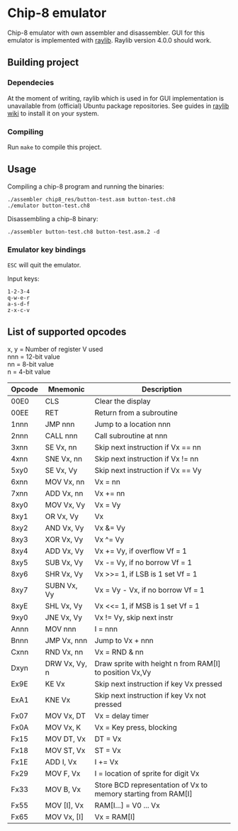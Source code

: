 # Chip-8 emulator
Chip-8 emulator with own assembler and disassembler. GUI for this emulator is implemented with [raylib](https://github.com/raysan5/raylib). Raylib version 4.0.0 should work.

## Building project
### Dependecies
At the moment of writing, raylib which is used in for GUI implementation is unavailable from (official) Ubuntu package repositories. See guides in [raylib wiki](https://github.com/raysan5/raylib/wiki) to install it on your system.

### Compiling
Run ```make``` to compile this project.

## Usage
Compiling a chip-8 program and running the binaries:
```
./assembler chip8_res/button-test.asm button-test.ch8
./emulator button-test.ch8 
```

Disassembling a chip-8 binary:
```
./assembler button-test.ch8 button-test.asm.2 -d
```

### Emulator key bindings
```ESC``` will quit the emulator.

Input keys:
```
1-2-3-4
q-w-e-r
a-s-d-f
z-x-c-v
```

## List of supported opcodes
x, y = Number of register V used  
nnn = 12-bit value  
nn  = 8-bit  value  
n   = 4-bit  value  

| Opcode | Mnemonic       | Description                  |
| ------ | -------------- | ---------------------------- |
| 00E0   | CLS            | Clear the display            |
| 00EE   | RET            | Return from a subroutine     |
| 1nnn   | JMP  nnn       | Jump to a location nnn       |
| 2nnn   | CALL nnn       | Call subroutine at nnn       |
| 3xnn   | SE   Vx, nn    | Skip next instruction if Vx == nn |
| 4xnn   | SNE  Vx, nn    | Skip next instruction if Vx != nn |
| 5xy0   | SE   Vx, Vy    | Skip next instruction if Vx == Vy |
| 6xnn   | MOV  Vx, nn    | Vx  = nn |
| 7xnn   | ADD  Vx, nn    | Vx += nn |
| 8xy0   | MOV  Vx, Vy    | Vx  = Vy |
| 8xy1   | OR   Vx, Vy    | Vx |= Vy |
| 8xy2   | AND  Vx, Vy    | Vx &= Vy |
| 8xy3   | XOR  Vx, Vy    | Vx ^= Vy |
| 8xy4   | ADD  Vx, Vy    | Vx += Vy, if overflow  Vf = 1     |
| 8xy5   | SUB  Vx, Vy    | Vx -= Vy, if no borrow Vf = 1     |
| 8xy6   | SHR  Vx, Vy    | Vx >>= 1, if LSB is 1 set Vf = 1  |
| 8xy7   | SUBN Vx, Vy    | Vx = Vy - Vx, if no borrow Vf = 1 |
| 8xyE   | SHL  Vx, Vy    | Vx <<= 1, if MSB is 1 set Vf = 1  |
| 9xy0   | JNE  Vx, Vy    | Vx != Vy, skip next instr    |
| Annn   | MOV  nnn       | I = nnn                      |
| Bnnn   | JMP  Vx, nnn   | Jump to Vx + nnn             |
| Cxnn   | RND  Vx, nn    | Vx = RND & nn                |
| Dxyn   | DRW  Vx, Vy, n | Draw sprite with height n from RAM[I] to position Vx,Vy |
| Ex9E   | KE   Vx        | Skip next instruction if key Vx pressed     |
| ExA1   | KNE  Vx        | Skip next instruction if key Vx not pressed |
| Fx07   | MOV  Vx, DT    | Vx = delay timer         |
| Fx0A   | MOV  Vx, K     | Vx = Key press, blocking |
| Fx15   | MOV  DT, Vx    | DT = Vx                  |
| Fx18   | MOV  ST, Vx    | ST = Vx                  |
| Fx1E   | ADD  I, Vx     | I += Vx                  |
| Fx29   | MOV  F, Vx     | I = location of sprite for digit Vx |
| Fx33   | MOV  B, Vx     | Store BCD representation of Vx to memory starting from RAM[I] |
| Fx55   | MOV  [I], Vx   | RAM[I...] = V0 ... Vx |
| Fx65   | MOV  Vx, [I]   | Vx = RAM[I]           |
